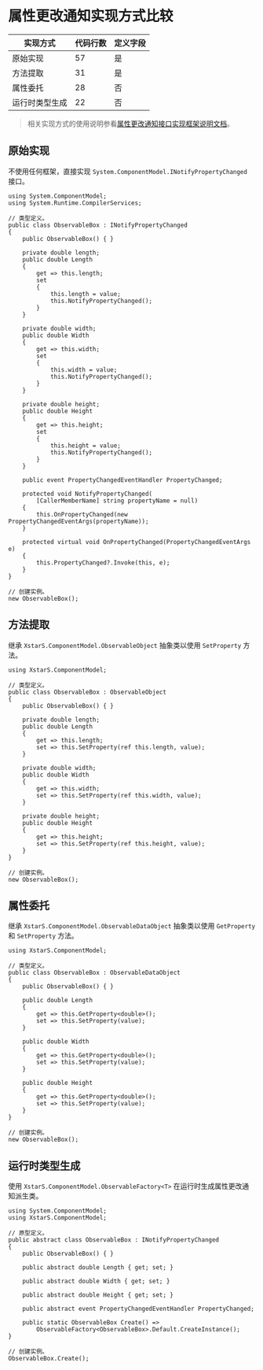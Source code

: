 ﻿# 属性更改通知实现方式比较

| 实现方式       | 代码行数 | 定义字段 |
| -------------- | -------- | -------- |
| 原始实现       | 57       | 是       |
| 方法提取       | 31       | 是       |
| 属性委托       | 28       | 否       |
| 运行时类型生成 | 22       | 否       |

> 相关实现方式的使用说明参看[属性更改通知接口实现框架说明文档](ObservableObject.md)。

## 原始实现

不使用任何框架，直接实现 `System.ComponentModel.INotifyPropertyChanged` 接口。

``` CSharp
using System.ComponentModel;
using System.Runtime.CompilerServices;

// 类型定义。
public class ObservableBox : INotifyPropertyChanged
{
    public ObservableBox() { }

    private double length;
    public double Length
    {
        get => this.length;
        set
        {
            this.length = value;
            this.NotifyPropertyChanged();
        }
    }

    private double width;
    public double Width
    {
        get => this.width;
        set
        {
            this.width = value;
            this.NotifyPropertyChanged();
        }
    }

    private double height;
    public double Height
    {
        get => this.height;
        set
        {
            this.height = value;
            this.NotifyPropertyChanged();
        }
    }

    public event PropertyChangedEventHandler PropertyChanged;

    protected void NotifyPropertyChanged(
        [CallerMemberName] string propertyName = null)
    {
        this.OnPropertyChanged(new PropertyChangedEventArgs(propertyName));
    }

    protected virtual void OnPropertyChanged(PropertyChangedEventArgs e)
    {
        this.PropertyChanged?.Invoke(this, e);
    }
}

// 创建实例。
new ObservableBox();
```

## 方法提取

继承 `XstarS.ComponentModel.ObservableObject` 抽象类以使用 `SetProperty` 方法。

``` CSharp
using XstarS.ComponentModel;

// 类型定义。
public class ObservableBox : ObservableObject
{
    public ObservableBox() { }

    private double length;
    public double Length
    {
        get => this.length;
        set => this.SetProperty(ref this.length, value);
    }

    private double width;
    public double Width
    {
        get => this.width;
        set => this.SetProperty(ref this.width, value);
    }

    private double height;
    public double Height
    {
        get => this.height;
        set => this.SetProperty(ref this.height, value);
    }
}

// 创建实例。
new ObservableBox();
```

## 属性委托

继承 `XstarS.ComponentModel.ObservableDataObject` 抽象类以使用 `GetProperty` 和 `SetProperty` 方法。

``` CSharp
using XstarS.ComponentModel;

// 类型定义。
public class ObservableBox : ObservableDataObject
{
    public ObservableBox() { }

    public double Length
    {
        get => this.GetProperty<double>();
        set => this.SetProperty(value);
    }

    public double Width
    {
        get => this.GetProperty<double>();
        set => this.SetProperty(value);
    }

    public double Height
    {
        get => this.GetProperty<double>();
        set => this.SetProperty(value);
    }
}

// 创建实例。
new ObservableBox();
```

## 运行时类型生成

使用 `XstarS.ComponentModel.ObservableFactory<T>` 在运行时生成属性更改通知派生类。

``` CSharp
using System.ComponentModel;
using XstarS.ComponentModel;

// 原型定义。
public abstract class ObservableBox : INotifyPropertyChanged
{
    public ObservableBox() { }

    public abstract double Length { get; set; }

    public abstract double Width { get; set; }

    public abstract double Height { get; set; }

    public abstract event PropertyChangedEventHandler PropertyChanged;

    public static ObservableBox Create() =>
        ObservableFactory<ObservableBox>.Default.CreateInstance();
}

// 创建实例。
ObservableBox.Create();
```
